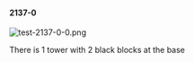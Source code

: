 #### 2137-0
![test-2137-0-0.png](https://github.com/lil-lab/nlvr/raw/master/nlvr/test/images/0/test-2137-0-0.png "test-2137-0-0.png")

There is 1 tower with 2 black blocks at the base